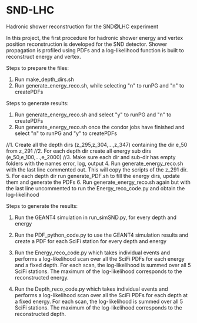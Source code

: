 # SND-LHC
Hadronic shower reconstruction for the SND@LHC experiment

In this project, the first procedure for hadronic shower energy and vertex position reconstruction is 
developed for the SND detector. Shower propagation is profiled using PDFs
and a log-likelihood function is built to reconstruct energy and vertex. 

Steps to prepare the files:

1. Run make_depth_dirs.sh
2. Run generate_energy_reco.sh, while selecting "n" to runPG and "n" to createPDFs

Steps to generate results:

1. Run generate_energy_reco.sh and select "y" to runPG and "n" to createPDFs
2. Run generate_energy_reco.sh once the condor jobs have finished and select "n" to runPG and "y" to createPDFs

//1. Create all the depth dirs (z_295,z_304,...,z_347) containing the dir e_50 from z_291
//2. For each depth dir create all energy sub dirs (e_50,e_100,...,e_2000)
//3. Make sure each dir and sub-dir has empty folders with the names error, log, output
4. Run generate_energy_reco.sh with the last line commented out. This will copy the scripts of the z_291 dir.
5. For each depth dir run generate_PDF.sh to fill the energy dirs, update them and generate the PDFs
6. Run generate_energy_reco.sh again but with the last line uncommented to run the Energy_reco_code.py and obtain the log-likelihood

Steps to generate the results:

1. Run the GEANT4 simulation in run_simSND.py, for every depth and energy

2. Run the PDF_python_code.py to use the GEANT4 simulation results and create a PDF for each SciFi station for every depth and energy

3. Run the Energy_reco_code.py which takes individual events and performs a log-likelihood scan over all the SciFi PDFs for each energy and a fixed depth. For each scan, the log-likelihood is summed over all 5 SciFi stations. The maximum of the log-likelihood corresponds to the reconstructed energy.

4. Run the Depth_reco_code.py which takes individual events and performs a log-likelihood scan over all the SciFi PDFs for each depth at a fixed energy. For each scan, the log-likelihood is summed over all 5 SciFi stations. The maximum of the log-likelihood corresponds to the reconstructed depth.


